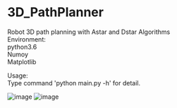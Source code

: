 # 3D_PathPlanner
Robot 3D path planning with Astar and Dstar Algorithms  
Environment:  
python3.6  
Numoy  
Matplotlib   


Usage:  
Type command 'python main.py -h' for detail.

![image](https://github.com/DavidLining/3D_PathPlanner/blob/master/Figure_1.png)
![image](https://github.com/DavidLining/3D_PathPlanner/blob/master/Figure_2.png)
